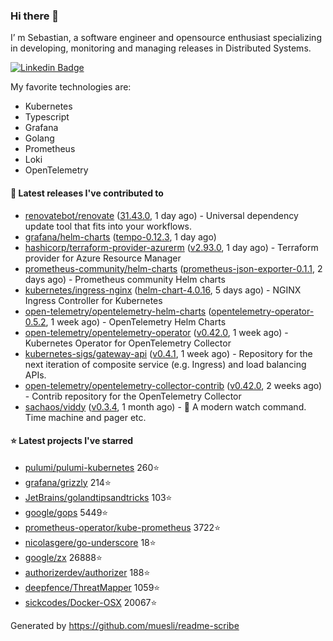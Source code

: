 ### Hi there 👋

I’ m Sebastian, a software engineer and opensource enthusiast specializing in developing, monitoring and managing releases in Distributed Systems.

[![Linkedin Badge](https://img.shields.io/badge/-LinkedIn-blue?style=flat&logo=Linkedin&logoColor=white&link=https://www.linkedin.com/in/sebastian-poxhofer/)](https://www.linkedin.com/in/sebastian-poxhofer/)

My favorite technologies are:
 - Kubernetes
 - Typescript
 - Grafana
 - Golang
 - Prometheus
 - Loki
 - OpenTelemetry




#### 🚀 Latest releases I've contributed to

- [renovatebot/renovate](https://github.com/renovatebot/renovate) ([31.43.0](https://github.com/renovatebot/renovate/releases/tag/31.43.0), 1 day ago) - Universal dependency update tool that fits into your workflows.
- [grafana/helm-charts](https://github.com/grafana/helm-charts) ([tempo-0.12.3](https://github.com/grafana/helm-charts/releases/tag/tempo-0.12.3), 1 day ago)
- [hashicorp/terraform-provider-azurerm](https://github.com/hashicorp/terraform-provider-azurerm) ([v2.93.0](https://github.com/hashicorp/terraform-provider-azurerm/releases/tag/v2.93.0), 1 day ago) - Terraform provider for Azure Resource Manager
- [prometheus-community/helm-charts](https://github.com/prometheus-community/helm-charts) ([prometheus-json-exporter-0.1.1](https://github.com/prometheus-community/helm-charts/releases/tag/prometheus-json-exporter-0.1.1), 2 days ago) - Prometheus community Helm charts
- [kubernetes/ingress-nginx](https://github.com/kubernetes/ingress-nginx) ([helm-chart-4.0.16](https://github.com/kubernetes/ingress-nginx/releases/tag/helm-chart-4.0.16), 5 days ago) - NGINX Ingress Controller for Kubernetes
- [open-telemetry/opentelemetry-helm-charts](https://github.com/open-telemetry/opentelemetry-helm-charts) ([opentelemetry-operator-0.5.2](https://github.com/open-telemetry/opentelemetry-helm-charts/releases/tag/opentelemetry-operator-0.5.2), 1 week ago) - OpenTelemetry Helm Charts
- [open-telemetry/opentelemetry-operator](https://github.com/open-telemetry/opentelemetry-operator) ([v0.42.0](https://github.com/open-telemetry/opentelemetry-operator/releases/tag/v0.42.0), 1 week ago) - Kubernetes Operator for OpenTelemetry Collector
- [kubernetes-sigs/gateway-api](https://github.com/kubernetes-sigs/gateway-api) ([v0.4.1](https://github.com/kubernetes-sigs/gateway-api/releases/tag/v0.4.1), 1 week ago) - Repository for the next iteration of composite service (e.g. Ingress) and load balancing APIs.
- [open-telemetry/opentelemetry-collector-contrib](https://github.com/open-telemetry/opentelemetry-collector-contrib) ([v0.42.0](https://github.com/open-telemetry/opentelemetry-collector-contrib/releases/tag/v0.42.0), 2 weeks ago) - Contrib repository for the OpenTelemetry Collector
- [sachaos/viddy](https://github.com/sachaos/viddy) ([v0.3.4](https://github.com/sachaos/viddy/releases/tag/v0.3.4), 1 month ago) - 👀 A modern watch command. Time machine and pager etc.

#### ⭐ Latest projects I've starred

- [pulumi/pulumi-kubernetes](https://github.com/pulumi/pulumi-kubernetes}) 260⭐
- [grafana/grizzly](https://github.com/grafana/grizzly}) 214⭐
- [JetBrains/golandtipsandtricks](https://github.com/JetBrains/golandtipsandtricks}) 103⭐
- [google/gops](https://github.com/google/gops}) 5449⭐
- [prometheus-operator/kube-prometheus](https://github.com/prometheus-operator/kube-prometheus}) 3722⭐
- [nicolasgere/go-underscore](https://github.com/nicolasgere/go-underscore}) 18⭐
- [google/zx](https://github.com/google/zx}) 26888⭐
- [authorizerdev/authorizer](https://github.com/authorizerdev/authorizer}) 188⭐
- [deepfence/ThreatMapper](https://github.com/deepfence/ThreatMapper}) 1059⭐
- [sickcodes/Docker-OSX](https://github.com/sickcodes/Docker-OSX}) 20067⭐



Generated by https://github.com/muesli/readme-scribe
